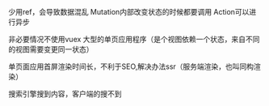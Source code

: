 少用ref，会导致数据混乱
Mutation内部改变状态的时候都要调用
Action可以进行异步

非必要情况不使用vuex
大型的单页应用程序（是个视图依赖一个状态，来自不同的视图需要变更同一状态）

单页面应用首屏渲染时间长，不利于SEO,解决办法ssr（服务端渲染，也叫同构渲染）

搜索引擎搜到内容，客户端的搜不到


